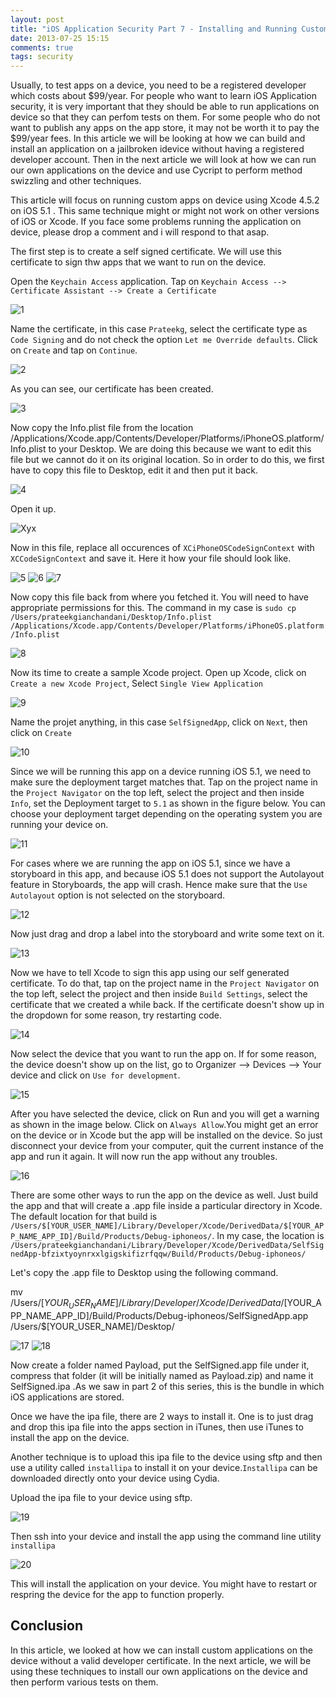 ```yaml
---
layout: post
title: "iOS Application Security Part 7 - Installing and Running Custom Applications on Device without a registered developer account"
date: 2013-07-25 15:15
comments: true
tags: security
---
```



Usually, to test apps on a device, you need to be a registered developer which costs about $99/year. For people who want to learn iOS Application security, it is very important that they should be able to run applications on device so that they can perfom tests on them. For some people who do not want to publish any apps on the app store, it may not be worth it to pay the $99/year fees. In this article we will be looking at how we can build and install an application on a jailbroken idevice without having a registered developer account. Then in the next article we will look at how we can run our own applications on the device and use Cycript to perform method swizzling and other techniques.

<!-- more -->

This article will focus on running custom apps on device using Xcode 4.5.2 on iOS 5.1 . This same technique might or might not work on other versions of iOS or Xcode. If you face some problems running the application on device, please drop a comment and i will respond to that asap.

The first step is to create a self signed certificate. We will use this certificate to sign thw apps that we want to run on the device.

Open the `Keychain Access` application. Tap on `Keychain Access --> Certificate Assistant --> Create a Certificate`

![1](/images/posts/ios7/1.png)

Name the certificate, in this case `Prateekg`, select the certificate type as `Code Signing` and do not check the option `Let me Override defaults`. Click on `Create` and tap on `Continue`.

![2](/images/posts/ios7/2.png)

As you can see, our certificate has been created.

![3](/images/posts/ios7/3.png)

Now copy the Info.plist file from the location /Applications/Xcode.app/Contents/Developer/Platforms/iPhoneOS.platform/Info.plist to your Desktop. We are doing this because we want to edit this file but we cannot do it on its original location. So in order to do this, we first have to copy this file to Desktop, edit it and then put it back.

![4](/images/posts/ios7/4.png)

Open it up.

![Xyx](/images/posts/ios7/xyx.png)

Now in this file, replace all occurences of `XCiPhoneOSCodeSignContext` with `XCCodeSignContext` and save it. Here it how your file should look like.

![5](/images/posts/ios7/5.png) ![6](/images/posts/ios7/6.png) ![7](/images/posts/ios7/7.png)

Now copy this file back from where you fetched it. You will need to have appropriate permissions for this. The command in my case is `sudo cp /Users/prateekgianchandani/Desktop/Info.plist /Applications/Xcode.app/Contents/Developer/Platforms/iPhoneOS.platform/Info.plist`

![8](/images/posts/ios7/8.png)

Now its time to create a sample Xcode project. Open up Xcode, click on `Create a new Xcode Project`, Select `Single View Application`

![9](/images/posts/ios7/9.png)

Name the projet anything, in this case `SelfSignedApp`, click on `Next`, then click on `Create`

![10](/images/posts/ios7/10.png)

Since we will be running this app on a device running iOS 5.1, we need to make sure the deployment target matches that. Tap on the project name in the `Project Navigator` on the top left, select the project and then inside `Info`, set the Deployment target to `5.1` as shown in the figure below. You can choose your deployment target depending on the operating system you are running your device on.

![11](/images/posts/ios7/11.png)

For cases where we are running the app on iOS 5.1, since we have a storyboard in this app, and because iOS 5.1 does not support the Autolayout feature in Storyboards, the app will crash. Hence make sure that the `Use Autolayout` option is not selected on the storyboard.

![12](/images/posts/ios7/12.png)

Now just drag and drop a label into the storyboard and write some text on it.

![13](/images/posts/ios7/13.png)

Now we have to tell Xcode to sign this app using our self generated certificate. To do that, tap on the project name in the `Project Navigator` on the top left, select the project and then inside `Build Settings`, select the certificate that we created a while back. If the certificate doesn't show up in the dropdown for some reason, try restarting code.

![14](/images/posts/ios7/14.png)

Now select the device that you want to run the app on. If for some reason, the device doesn't show up on the list, go to Organizer --> Devices --> Your device and click on `Use for development`.

![15](/images/posts/ios7/15.png)

After you have selected the device, click on Run and you will get a warning as shown in the image below. Click on `Always Allow`.You might get an error on the device or in Xcode but the app will be installed on the device. So just disconnect your device from your computer, quit the current instance of the app and run it again. It will now run the app without any troubles.

![16](/images/posts/ios7/16.png)

There are some other ways to run the app on the device as well. Just build the app and that will create a .app file inside a particular directory in Xcode. The default location for that build is `/Users/$[YOUR_USER_NAME]/Library/Developer/Xcode/DerivedData/$[YOUR_APP_NAME_APP_ID]/Build/Products/Debug-iphoneos/`. In my case, the location is `/Users/prateekgianchandani/Library/Developer/Xcode/DerivedData/SelfSignedApp-bfzixtyoynrxxlgigskifizrfqqw/Build/Products/Debug-iphoneos/`

Let's copy the .app file to Desktop using the following command.

mv /Users/$[YOUR_USER_NAME]/Library/Developer/Xcode/DerivedData/$[YOUR_APP_NAME_APP_ID]/Build/Products/Debug-iphoneos/SelfSignedApp.app /Users/$[YOUR_USER_NAME]/Desktop/

![17](/images/posts/ios7/17.png) ![18](/images/posts/ios7/18.png)

Now create a folder named Payload, put the SelfSigned.app file under it, compress that folder (it will be initially named as Payload.zip) and name it SelfSigned.ipa .As we saw in part 2 of this series, this is the bundle in which iOS applications are stored.

Once we have the ipa file, there are 2 ways to install it. One is to just drag and drop this ipa file into the apps section in iTunes, then use iTunes to install the app on the device.

Another technique is to upload this ipa file to the device using sftp and then use a utility called `installipa` to install it on your device.`Installipa` can be downloaded directly onto your device using Cydia.

Upload the ipa file to your device using sftp.

![19](/images/posts/ios7/19.png)

Then ssh into your device and install the app using the command line utility `installipa`

![20](/images/posts/ios7/20.png)

This will install the application on your device. You might have to restart or respring the device for the app to function properly.

## Conclusion

In this article, we looked at how we can install custom applications on the device without a valid developer certificate. In the next article, we will be using these techniques to install our own applications on the device and then perform various tests on them.